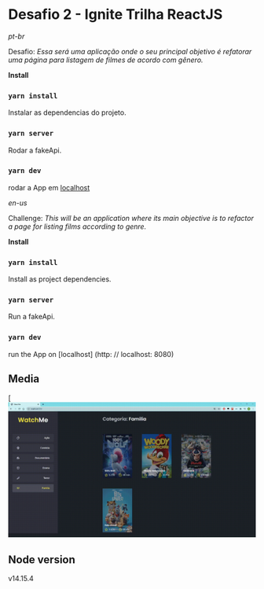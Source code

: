 # Desafio 2 - Ignite Trilha ReactJS

_pt-br_

Desafio: _Essa será uma aplicação onde o seu principal objetivo é refatorar uma página para listagem de filmes de acordo com gênero._

**Install**

### `yarn install`

Instalar as dependencias do projeto.

### `yarn server`

Rodar a fakeApi.

### `yarn dev`

rodar a App em [localhost](http://localhost:8080)

_en-us_

Challenge: _This will be an application where its main objective is to refactor a page for listing films according to genre._

**Install**

### `yarn install`

Install as project dependencies.

### `yarn server`

Run a fakeApi.

### `yarn dev`

run the App on [localhost] (http: // localhost: 8080)

## Media

[![Watch the video](./GitMedia/movieChallenger.gif)

## Node version

v14.15.4
